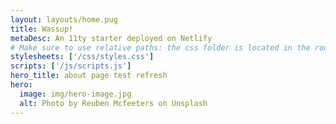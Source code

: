 ```yaml
---
layout: layouts/home.pug
title: Wassup!
metaDesc: An 11ty starter deployed on Netlify
# Make sure to use relative paths: the css folder is located in the root #
stylesheets: ['/css/styles.css']
scripts: ['/js/scripts.js']
hero_title: about page test refresh
hero:
  image: img/hero-image.jpg
  alt: Photo by Reuben Mcfeeters on Unsplash
---
```

